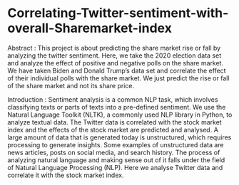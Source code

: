 # Correlating-Twitter-sentiment-with-overall-Sharemarket-index
Abstract : 
This project is about predicting the share market rise or fall by analyzing the twitter sentiment. 
Here, we take the 2020 election data set and analyze the effect of positive and negative polls on the share market. We have taken Biden and Donald Trump’s data set and correlate the effect of their individual polls with the share market.
We just predict the rise or fall of the share market and not its share price.

Introduction :
Sentiment analysis is a common NLP task, which involves classifying texts or parts of texts into a pre-defined sentiment. We use the Natural Language Toolkit (NLTK), a commonly used NLP library in Python, to analyze textual data.
 The Twitter data is correlated with the stock market index and the effects of the stock market are predicted and analysed.
A large amount of data that is generated today is unstructured, which requires processing to generate insights. Some examples of unstructured data are news articles, posts on social media, and search history. The process of analyzing natural language and making sense out of it falls under the field of Natural Language Processing (NLP).
Here we analyse Twitter data and correlate it with the stock market index. 


